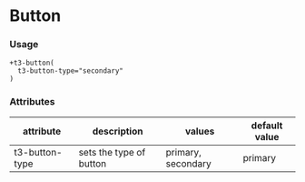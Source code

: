 # Button


### Usage
```jade
+t3-button(
  t3-button-type="secondary"
)
```


### Attributes

| attribute      | description             | values             | default value |
| -------------- | ----------------------- | ------------------ | ------------- |
| t3-button-type | sets the type of button | primary, secondary | primary       |
